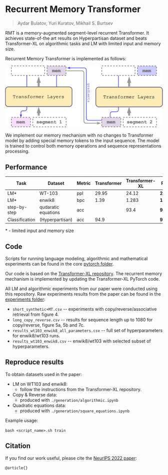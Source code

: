 # Recurrent Memory Transformer

>Aydar Bulatov, Yuri Kuratov, Mikhail S. Burtsev

RMT is a memory-augmented segment-level recurrent Transformer. It achieves state-of-the art results on Hyperpartisan dataset and beats Transformer-XL on algorithmic tasks and LM with limited input and memory size.

Recurrent Memory Transformer is implemented as follows:

![**RMT**](img/RMT_simple.png?raw=True)

We implement our memory mechanism with no changes to Transformer model by adding special memory tokens to the input sequence. The model is trained to control both memory operations and sequence representations processing.

## Performance
Task | Dataset | Metric | Transformer | Transformer-XL | RMT
-- | -- | -- | -- | -- | -- 
LM* | WT-103 | ppl | 29.95 | 24.12 | **23.99**
LM* | enwik8 | bpc | 1.39 | 1.283 | **1.228**
step-by-step | qudaratic equations | acc |  | 93.4 | **99.8**
Classification | (Hyperpartisan) | acc | 94.9 |  | **98.1** 

\* - limited input and memory size
 

## Code

Scripts for running language modeling, algorithmic and mathematical experiments can be found in the core [pytorch folder](./pytorch/).

Our code is based on the [Transformer-XL repository](https://github.com/kimiyoung/transformer-xl).
The recurrent memory mechanism is implemented by updating the Transformer-XL PyTorch code.

All LM and algorithmic experiments from our paper were conducted using this repository.
Raw experiments results from the paper can be found in the [experiments folder](./experiment_results/):

- `short_synthetic+MT.csv` -- experiments with copy/reverse/associative retrieval from figure 4.
- `long_copy_reverse.csv` -- results for sequence length up to 1080 for copy/reverse, figure 5a, 5b and 7c.
- `results_wt103_enwik8_all_parameters.csv` -- full set of hyperparameters for enwik8/wt103 runs.
- `results_wt103_enwik8.csv` -- enwik8/wt103 with selected subset of hyperparameters.

## Reproduce results

To obtain datasets used in the paper:

- LM on WT103 and enwik8:
  - follow the instructions from the Transformer-XL repository.
- Copy & Reverse data:
  - produced with `./generation/algorithmic.ipynb`
- Quadratic equations data:
  - produced with  `./generation/square_equations.ipynb`

Example usage: 

`bash <script_name>.sh train`
## Citation
If you find our work useful, please cite the [NeurIPS 2022 paper]():
```
@article{}

